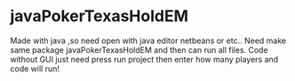 # javaPokerTexasHoldEM
Made with java ,so need open with java editor netbeans or etc..
Need make same package javaPokerTexasHoldEM and then can run all files. Code without GUI just need press run project then enter how many players and code will run! 
